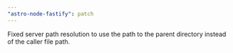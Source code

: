 ```yaml
---
"astro-node-fastify": patch
---
```


Fixed server path resolution to use the path to the parent directory instead of the caller file path.
